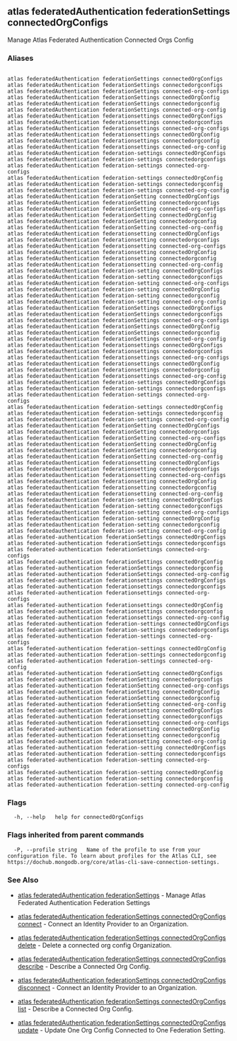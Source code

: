 ## atlas federatedAuthentication federationSettings connectedOrgConfigs

Manage Atlas Federated Authentication Connected Orgs Config




### Aliases
```

atlas federatedAuthentication federationSettings connectedOrgConfigs
atlas federatedAuthentication federationSettings connectedorgconfigs
atlas federatedAuthentication federationSettings connected-org-configs
atlas federatedAuthentication federationSettings connectedOrgConfig
atlas federatedAuthentication federationSettings connectedorgconfig
atlas federatedAuthentication federationSettings connected-org-config
atlas federatedAuthentication federationsettings connectedOrgConfigs
atlas federatedAuthentication federationsettings connectedorgconfigs
atlas federatedAuthentication federationsettings connected-org-configs
atlas federatedAuthentication federationsettings connectedOrgConfig
atlas federatedAuthentication federationsettings connectedorgconfig
atlas federatedAuthentication federationsettings connected-org-config
atlas federatedAuthentication federation-settings connectedOrgConfigs
atlas federatedAuthentication federation-settings connectedorgconfigs
atlas federatedAuthentication federation-settings connected-org-configs
atlas federatedAuthentication federation-settings connectedOrgConfig
atlas federatedAuthentication federation-settings connectedorgconfig
atlas federatedAuthentication federation-settings connected-org-config
atlas federatedAuthentication federationSetting connectedOrgConfigs
atlas federatedAuthentication federationSetting connectedorgconfigs
atlas federatedAuthentication federationSetting connected-org-configs
atlas federatedAuthentication federationSetting connectedOrgConfig
atlas federatedAuthentication federationSetting connectedorgconfig
atlas federatedAuthentication federationSetting connected-org-config
atlas federatedAuthentication federationsetting connectedOrgConfigs
atlas federatedAuthentication federationsetting connectedorgconfigs
atlas federatedAuthentication federationsetting connected-org-configs
atlas federatedAuthentication federationsetting connectedOrgConfig
atlas federatedAuthentication federationsetting connectedorgconfig
atlas federatedAuthentication federationsetting connected-org-config
atlas federatedAuthentication federation-setting connectedOrgConfigs
atlas federatedAuthentication federation-setting connectedorgconfigs
atlas federatedAuthentication federation-setting connected-org-configs
atlas federatedAuthentication federation-setting connectedOrgConfig
atlas federatedAuthentication federation-setting connectedorgconfig
atlas federatedAuthentication federation-setting connected-org-config
atlas federatedauthentication federationSettings connectedOrgConfigs
atlas federatedauthentication federationSettings connectedorgconfigs
atlas federatedauthentication federationSettings connected-org-configs
atlas federatedauthentication federationSettings connectedOrgConfig
atlas federatedauthentication federationSettings connectedorgconfig
atlas federatedauthentication federationSettings connected-org-config
atlas federatedauthentication federationsettings connectedOrgConfigs
atlas federatedauthentication federationsettings connectedorgconfigs
atlas federatedauthentication federationsettings connected-org-configs
atlas federatedauthentication federationsettings connectedOrgConfig
atlas federatedauthentication federationsettings connectedorgconfig
atlas federatedauthentication federationsettings connected-org-config
atlas federatedauthentication federation-settings connectedOrgConfigs
atlas federatedauthentication federation-settings connectedorgconfigs
atlas federatedauthentication federation-settings connected-org-configs
atlas federatedauthentication federation-settings connectedOrgConfig
atlas federatedauthentication federation-settings connectedorgconfig
atlas federatedauthentication federation-settings connected-org-config
atlas federatedauthentication federationSetting connectedOrgConfigs
atlas federatedauthentication federationSetting connectedorgconfigs
atlas federatedauthentication federationSetting connected-org-configs
atlas federatedauthentication federationSetting connectedOrgConfig
atlas federatedauthentication federationSetting connectedorgconfig
atlas federatedauthentication federationSetting connected-org-config
atlas federatedauthentication federationsetting connectedOrgConfigs
atlas federatedauthentication federationsetting connectedorgconfigs
atlas federatedauthentication federationsetting connected-org-configs
atlas federatedauthentication federationsetting connectedOrgConfig
atlas federatedauthentication federationsetting connectedorgconfig
atlas federatedauthentication federationsetting connected-org-config
atlas federatedauthentication federation-setting connectedOrgConfigs
atlas federatedauthentication federation-setting connectedorgconfigs
atlas federatedauthentication federation-setting connected-org-configs
atlas federatedauthentication federation-setting connectedOrgConfig
atlas federatedauthentication federation-setting connectedorgconfig
atlas federatedauthentication federation-setting connected-org-config
atlas federated-authentication federationSettings connectedOrgConfigs
atlas federated-authentication federationSettings connectedorgconfigs
atlas federated-authentication federationSettings connected-org-configs
atlas federated-authentication federationSettings connectedOrgConfig
atlas federated-authentication federationSettings connectedorgconfig
atlas federated-authentication federationSettings connected-org-config
atlas federated-authentication federationsettings connectedOrgConfigs
atlas federated-authentication federationsettings connectedorgconfigs
atlas federated-authentication federationsettings connected-org-configs
atlas federated-authentication federationsettings connectedOrgConfig
atlas federated-authentication federationsettings connectedorgconfig
atlas federated-authentication federationsettings connected-org-config
atlas federated-authentication federation-settings connectedOrgConfigs
atlas federated-authentication federation-settings connectedorgconfigs
atlas federated-authentication federation-settings connected-org-configs
atlas federated-authentication federation-settings connectedOrgConfig
atlas federated-authentication federation-settings connectedorgconfig
atlas federated-authentication federation-settings connected-org-config
atlas federated-authentication federationSetting connectedOrgConfigs
atlas federated-authentication federationSetting connectedorgconfigs
atlas federated-authentication federationSetting connected-org-configs
atlas federated-authentication federationSetting connectedOrgConfig
atlas federated-authentication federationSetting connectedorgconfig
atlas federated-authentication federationSetting connected-org-config
atlas federated-authentication federationsetting connectedOrgConfigs
atlas federated-authentication federationsetting connectedorgconfigs
atlas federated-authentication federationsetting connected-org-configs
atlas federated-authentication federationsetting connectedOrgConfig
atlas federated-authentication federationsetting connectedorgconfig
atlas federated-authentication federationsetting connected-org-config
atlas federated-authentication federation-setting connectedOrgConfigs
atlas federated-authentication federation-setting connectedorgconfigs
atlas federated-authentication federation-setting connected-org-configs
atlas federated-authentication federation-setting connectedOrgConfig
atlas federated-authentication federation-setting connectedorgconfig
atlas federated-authentication federation-setting connected-org-config
```



### Flags

```
  -h, --help   help for connectedOrgConfigs

```


### Flags inherited from parent commands

```
  -P, --profile string   Name of the profile to use from your configuration file. To learn about profiles for the Atlas CLI, see https://dochub.mongodb.org/core/atlas-cli-save-connection-settings.

```

### See Also


* [atlas federatedAuthentication federationSettings](atlas_federatedAuthentication_federationSettings.md)	- Manage Atlas Federated Authentication Federation Settings

* [atlas federatedAuthentication federationSettings connectedOrgConfigs connect](atlas_federatedAuthentication_federationSettings_connectedOrgConfigs_connect.md)	- Connect an Identity Provider to an Organization.

* [atlas federatedAuthentication federationSettings connectedOrgConfigs delete](atlas_federatedAuthentication_federationSettings_connectedOrgConfigs_delete.md)	- Delete a connected org config Organization.

* [atlas federatedAuthentication federationSettings connectedOrgConfigs describe](atlas_federatedAuthentication_federationSettings_connectedOrgConfigs_describe.md)	- Describe a Connected Org Config.

* [atlas federatedAuthentication federationSettings connectedOrgConfigs disconnect](atlas_federatedAuthentication_federationSettings_connectedOrgConfigs_disconnect.md)	- Connect an Identity Provider to an Organization.

* [atlas federatedAuthentication federationSettings connectedOrgConfigs list](atlas_federatedAuthentication_federationSettings_connectedOrgConfigs_list.md)	- Describe a Connected Org Config.

* [atlas federatedAuthentication federationSettings connectedOrgConfigs update](atlas_federatedAuthentication_federationSettings_connectedOrgConfigs_update.md)	- Update One Org Config Connected to One Federation Setting.



